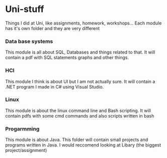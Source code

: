 # Uni-stuff
Things I did at Uni, like assignments, homework, workshops...
Each module has it's own folder and they are very different
### Data base systems
This module is all about SQL, Databases and things related to that.
It will contain a pdf with SQL statements graphs and other things.
### HCI
This module I think is about UI but I am not actually sure.
It will contain a .NET program I made in C# using Visual Studio.
### Linux
This module is about the linux command line and Bash scripting.
It will contain pdfs with some cmd commands and also scripts written in bash
### Progarmming
This module is about Java.
This folder will contain small projects and programs written in Java. I would reccomend looking at Libary (the biggest project/assignment)
